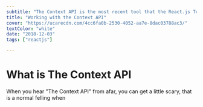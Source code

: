 ```yaml
---
subtitle: "The Context API is the most recent tool that the React.js Team has made available to handle your application data flow. It is the perfect companion for building small to mid-sized applications"
title: "Working with the Context API"
cover: "https://ucarecdn.com/4cc6fa0b-2530-4052-aa7e-8dac03788ac3/"
textColor: "white"
date: "2018-12-03"
tags: ["reactjs"]

---
```


# What is The Context API

When you hear "The Context API" from afar, you can get a little scary, that is a normal felling when
<!--stackedit_data:
eyJoaXN0b3J5IjpbLTMxMjk1ODMxMl19
-->